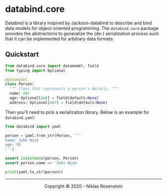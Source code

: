# databind.core

Databind is a library inspired by Jackson-databind to describe and bind data models for
object-oriented programming. The `databind.core` package provides the abstractions to
generalize the (de-) serialization process such that it can be implemented for arbitrary
data formats.

## Quickstart

```python
from databind.core import datamodel, field
from typing import Optional

@datamodel
class Person:
  """ Class that represents a person's details. """
  name: str
  age: Optional[int] = field(default=None)
  address: Optional[str] = field(default=None)
```

Then you'll need to pick a serialization library. Below is an example for `databind.yaml`:

```python
from databind import yaml

person = yaml.from_str(Person, '''
name: John Wick
age: 55
''')

assert isinstance(person, Person)
assert person.name == 'John Wick'

print(yaml.to_str(person))
```

---

<p align="center">Copyright &copy; 2020 &ndash; Niklas Rosenstein</p>
